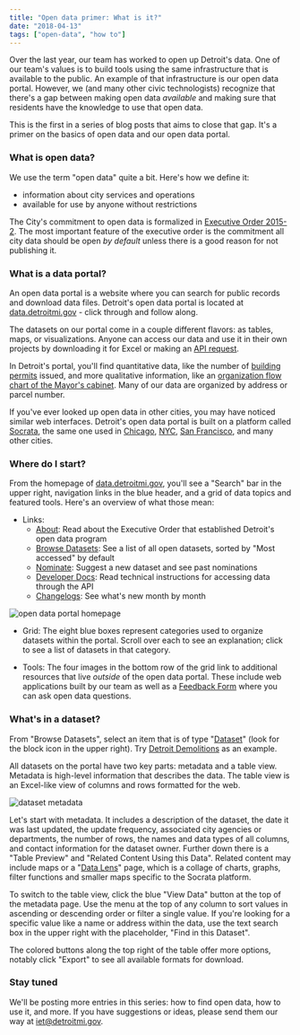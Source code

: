 ```yaml
---
title: "Open data primer: What is it?"
date: "2018-04-13"
tags: ["open-data", "how to"]
---
```


Over the last year, our team has worked to open up Detroit's data. One of our team's values is to build tools using the same infrastructure that is available to the public. An example of that infrastructure is our open data portal. However, we (and many other civic technologists) recognize that there's a gap between making open data _available_ and making sure that residents have the knowledge to use that open data.

This is the first in a series of blog posts that aims to close that gap. It's a primer on the basics of open data and our open data portal.

### What is open data?

We use the term "open data" quite a bit. Here's how we define it:

- information about city services and operations
- available for use by anyone without restrictions

The City's commitment to open data is formalized in [Executive Order 2015-2](https://data.detroitmi.gov/about). The most important feature of the executive order is the commitment all city data should be open *by default* unless there is a good reason for not publishing it.

### What is a data portal?

An open data portal is a website where you can search for public records and download data files. Detroit's open data portal is located at [data.detroitmi.gov](https://data.detroitmi.gov) - click through and follow along.

The datasets on our portal come in a couple different flavors: as tables, maps, or visualizations. Anyone can access our data and use it in their own projects by downloading it for Excel or making an [API request](https://dev.socrata.com/?ref=Detroit).

In Detroit's portal, you'll find quantitative data, like the number of [building permits](https://data.detroitmi.gov/d/xw2a-a7tf) issued, and more qualitative information, like an [organization flow chart of the Mayor's cabinet](https://data.detroitmi.gov/d/bkt5-fjcc). Many of our data are organized by address or parcel number.

If you've ever looked up open data in other cities, you may have noticed similar web interfaces. Detroit's open data portal is built on a platform called [Socrata](https://socrata.com/), the same one used in [Chicago](https://data.cityofchicago.org/), [NYC](https://opendata.cityofnewyork.us/), [San Francisco](https://datasf.org/opendata/), and many other cities.

### Where do I start? 

From the homepage of [data.detroitmi.gov](https://data.detroitmi.gov/), you'll see a "Search" bar in the upper right, navigation links in the blue header, and a grid of data topics and featured tools. Here's an overview of what those mean:

- Links:
  - [About](https://data.detroitmi.gov/about): Read about the Executive Order that established Detroit's open data program
  - [Browse Datasets](https://data.detroitmi.gov/browse): See a list of all open datasets, sorted by "Most accessed" by default
  - [Nominate](https://data.detroitmi.gov/nominate): Suggest a new dataset and see past nominations
  - [Developer Docs](http://dev.socrata.com/?ref=Detroit): Read technical instructions for accessing data through the API
  - [Changelogs](https://cityofdetroit.github.io/iet/tags/open-data-changelog): See what's new month by month

![open data portal homepage](http://dataresources.theneighborhoods.org/sites/dataresources.theneighborhoods.org/files/2018-04/socrata-grid.PNG)

- Grid: The eight blue boxes represent categories used to organize datasets within the portal. Scroll over each to see an explanation; click to see a list of datasets in that category.

- Tools: The four images in the bottom row of the grid link to additional resources that live *outside* of the open data portal. These include web applications built by our team as well as a [Feedback Form](https://app.smartsheet.com/b/form?EQBCT=2cfb2a637f0f49e197ef78e397e76eb9) where you can ask open data questions.

### What's in a dataset?

From "Browse Datasets", select an item that is of type "[Dataset](https://data.detroitmi.gov/browse?limitTo=datasets)" (look for the block icon in the upper right). Try [Detroit Demolitions](https://data.detroitmi.gov/d/rv44-e9di) as an example.

All datasets on the portal have two key parts: metadata and a table view. Metadata is high-level information that describes the data. The table view is an Excel-like view of columns and rows formatted for the web.

![dataset metadata](http://dataresources.theneighborhoods.org/sites/dataresources.theneighborhoods.org/files/2018-04/det-demos-meta_0.PNG)

Let's start with metadata. It includes a description of the dataset, the date it was last updated, the update frequency, associated city agencies or departments, the number of rows, the names and data types of all columns, and contact information for the dataset owner. Further down there is a "Table Preview" and "Related Content Using this Data". Related content may include maps or a "[Data Lens](https://data.detroitmi.gov/browse?limitTo=new_view)" page, which is a collage of charts, graphs, filter functions and smaller maps specific to the Socrata platform.

To switch to the table view, click the blue "View Data" button at the top of the metadata page. Use the menu at the top of any column to sort values in ascending or descending order or filter a single value. If you're looking for a specific value like a name or address within the data, use the text search box in the upper right with the placeholder, "Find in this Dataset".

The colored buttons along the top right of the table offer more options, notably click "Export" to see all available formats for download.

### Stay tuned

We'll be posting more entries in this series: how to find open data, how to use it, and more. If you have suggestions or ideas, please send them our way at [iet@detroitmi.gov](mailto:iet@detroitmi.gov).
